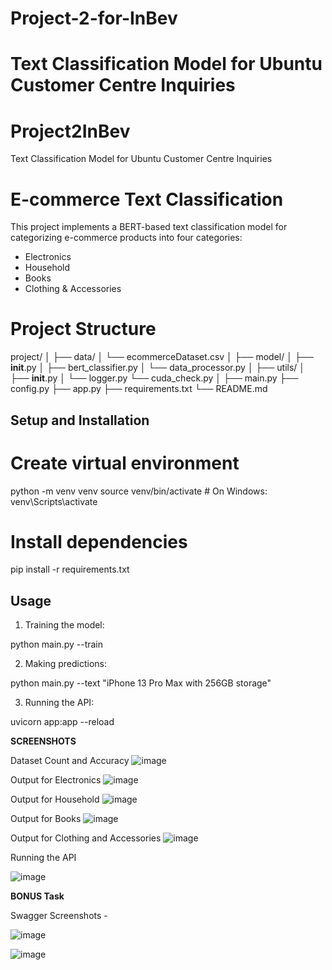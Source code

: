 
# Project-2-for-InBev
Text Classification Model for Ubuntu Customer Centre Inquiries
=======
# Project2InBev
Text Classification Model for Ubuntu Customer Centre Inquiries

# E-commerce Text Classification

This project implements a BERT-based text classification model for categorizing e-commerce products into four categories:
- Electronics
- Household
- Books
- Clothing & Accessories

# Project Structure

project/
│
├── data/
│   └── ecommerceDataset.csv
│
├── model/
│   ├── __init__.py
│   ├── bert_classifier.py
│   └── data_processor.py
│
├── utils/
│   ├── __init__.py
│   └── logger.py
    └── cuda_check.py
│
├── main.py
├── config.py
├── app.py
├── requirements.txt
└── README.md

## Setup and Installation

# Create virtual environment
python -m venv venv
source venv/bin/activate  # On Windows: venv\Scripts\activate

# Install dependencies
pip install -r requirements.txt

## Usage
1. Training the model:

python main.py --train


2. Making predictions:

python main.py --text "iPhone 13 Pro Max with 256GB storage"


3. Running the API:

uvicorn app:app --reload



**SCREENSHOTS**

Dataset Count and Accuracy
![image](https://github.com/user-attachments/assets/430d3a31-7789-4796-9f3b-c2a9d81af7b9)

Output for Electronics
![image](https://github.com/user-attachments/assets/258c5d45-8ff6-424a-8b5c-ac1f8ebf8e2a)

Output for Household
![image](https://github.com/user-attachments/assets/76c77597-cccf-4470-82ce-c3a7c1ed4cfe)

Output for Books
![image](https://github.com/user-attachments/assets/4a980c18-0354-41f6-b170-da7dc6ae2e28)

Output for Clothing and Accessories
![image](https://github.com/user-attachments/assets/817b69f8-c56d-4713-adaf-e161a7ba243d)

Running the API 

![image](https://github.com/user-attachments/assets/e688ae55-3b86-4d05-a099-a43d7f4fc1cd)

**BONUS Task**

Swagger Screenshots - 

![image](https://github.com/user-attachments/assets/d0f45740-bab4-4c77-b236-5423266ad3c2)

![image](https://github.com/user-attachments/assets/1c477289-bbc0-41ec-b5ad-922b88e2d0cd)



